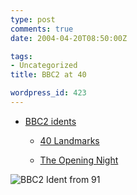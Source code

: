 ```yaml
---
type: post
comments: true
date: 2004-04-20T08:50:00Z

tags:
- Uncategorized
title: BBC2 at 40

wordpress_id: 423
---
```


* [BBC2 idents](http://www.nascr.net/~rgwill2/bbc2.htm)

		
  * [40 Landmarks](http://news.bbc.co.uk/1/hi/entertainment/tv_and_radio/3629569.stm)

		
  * [The Opening Night](http://www.bbc.co.uk/cult/ilove/tv/bbc2/openingnight.shtml)

	

	

![BBC2 Ident from 91](/images/BBC2b.jpg)

